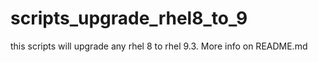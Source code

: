 # scripts_upgrade_rhel8_to_9
this scripts will upgrade any rhel 8 to rhel 9.3. More info on README.md
